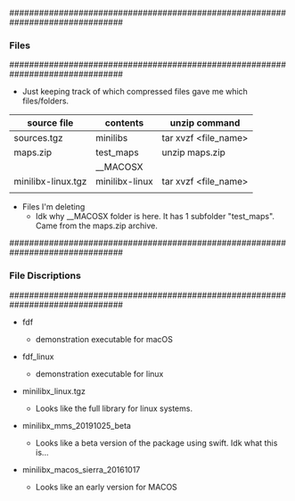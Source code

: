 ###############################################################################
###	Files																	###
###############################################################################

- Just keeping track of which compressed files gave me which files/folders.

| source file        | contents       | unzip command        |
|--------------------|----------------|----------------------|
| sources.tgz        | minilibs       | tar xvzf <file_name> |
| maps.zip           | test_maps      | unzip maps.zip       |
|                    | __MACOSX       |                      |
| minilibx-linux.tgz | minilibx-linux | tar xvzf <file_name> |
|                    |                |                      |


- Files I'm deleting
	- Idk why __MACOSX folder is here. It has 1 subfolder "test_maps". Came from the maps.zip archive.


###############################################################################
###	File Discriptions														###
###############################################################################

- fdf
	- demonstration executable for macOS

- fdf_linux
	- demonstration executable for linux

- minilibx_linux.tgz
	- Looks like the full library for linux systems.

- minilibx_mms_20191025_beta
	- Looks like a beta version of the package using swift. Idk what this is...

- minilibx_macos_sierra_20161017
	- Looks like an early version for MACOS
